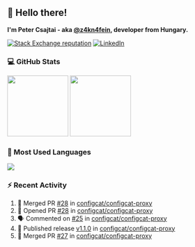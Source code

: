 ## 👋 Hello there!

**I'm Peter Csajtai - aka [@z4kn4fein](https://github.com/z4kn4fein), developer from Hungary.**

[![Stack Exchange reputation](https://img.shields.io/stackexchange/stackoverflow/r/8700582?color=orange&label=reputation&logo=stackoverflow&style=for-the-badge)](https://stackoverflow.com/users/8700582)
[![LinkedIn](https://img.shields.io/badge/linkedin-%230077B5.svg?style=for-the-badge&logo=linkedin&logoColor=white)](https://www.linkedin.com/in/csajtai-p%C3%A9ter-45395341/)

### 💻 GitHub Stats

<div>
  <img height="140px" src="https://github-readme-stats-pcsajtai.vercel.app/api?username=z4kn4fein&show_icons=true&hide_border=true&count_private=true&custom_title=Stats&theme=dracula&line_height=24&hide_title=true">
  <img height="140px" src="https://streak-stats.demolab.com?user=z4kn4fein&theme=dracula&hide_border=true">
  
</div>

### :toolbox: Most Used Languages

<img src="https://github-readme-stats-pcsajtai.vercel.app/api/top-langs/?username=z4kn4fein&theme=dracula&hide_border=true&layout=compact&langs_count=8&hide_title=true">

### :zap: Recent Activity

<!--START_SECTION:activity-->
1. 🎉 Merged PR [#28](https://github.com/configcat/configcat-proxy/pull/28) in [configcat/configcat-proxy](https://github.com/configcat/configcat-proxy)
2. 💪 Opened PR [#28](https://github.com/configcat/configcat-proxy/pull/28) in [configcat/configcat-proxy](https://github.com/configcat/configcat-proxy)
3. 🗣 Commented on [#25](https://github.com/configcat/configcat-proxy/issues/25#issuecomment-2620337203) in [configcat/configcat-proxy](https://github.com/configcat/configcat-proxy)
4. 🚀 Published release [v1.1.0](https://github.com/configcat/configcat-proxy/releases/tag/v1.1.0) in [configcat/configcat-proxy](https://github.com/configcat/configcat-proxy)
5. 🎉 Merged PR [#27](https://github.com/configcat/configcat-proxy/pull/27) in [configcat/configcat-proxy](https://github.com/configcat/configcat-proxy)
<!--END_SECTION:activity-->
